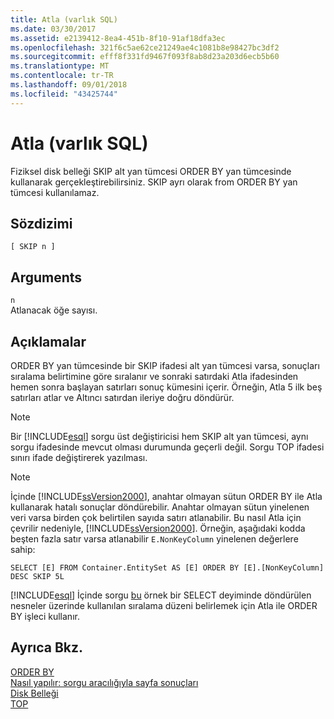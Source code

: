 ```yaml
---
title: Atla (varlık SQL)
ms.date: 03/30/2017
ms.assetid: e2139412-8ea4-451b-8f10-91af18dfa3ec
ms.openlocfilehash: 321f6c5ae62ce21249ae4c1081b8e98427bc3df2
ms.sourcegitcommit: efff8f331fd9467f093f8ab8d23a203d6ecb5b60
ms.translationtype: MT
ms.contentlocale: tr-TR
ms.lasthandoff: 09/01/2018
ms.locfileid: "43425744"
---
```

# <a name="skip-entity-sql"></a>Atla (varlık SQL)
Fiziksel disk belleği SKIP alt yan tümcesi ORDER BY yan tümcesinde kullanarak gerçekleştirebilirsiniz. SKIP ayrı olarak from ORDER BY yan tümcesi kullanılamaz.  
  
## <a name="syntax"></a>Sözdizimi  
  
```  
[ SKIP n ]  
```  
  
## <a name="arguments"></a>Arguments  
 `n`  
 Atlanacak öğe sayısı.  
  
## <a name="remarks"></a>Açıklamalar  
 ORDER BY yan tümcesinde bir SKIP ifadesi alt yan tümcesi varsa, sonuçları sıralama belirtimine göre sıralanır ve sonraki satırdaki Atla ifadesinden hemen sonra başlayan satırları sonuç kümesini içerir. Örneğin, Atla 5 ilk beş satırları atlar ve Altıncı satırdan ileriye doğru döndürür.  
  
> [!NOTE]
>  Bir [!INCLUDE[esql](../../../../../../includes/esql-md.md)] sorgu üst değiştiricisi hem SKIP alt yan tümcesi, aynı sorgu ifadesinde mevcut olması durumunda geçerli değil. Sorgu TOP ifadesi sınırı ifade değiştirerek yazılması.  
  
> [!NOTE]
>  İçinde [!INCLUDE[ssVersion2000](../../../../../../includes/ssversion2000-md.md)], anahtar olmayan sütun ORDER BY ile Atla kullanarak hatalı sonuçlar döndürebilir. Anahtar olmayan sütun yinelenen veri varsa birden çok belirtilen sayıda satırı atlanabilir. Bu nasıl Atla için çevrilir nedeniyle, [!INCLUDE[ssVersion2000](../../../../../../includes/ssversion2000-md.md)]. Örneğin, aşağıdaki kodda beşten fazla satır varsa atlanabilir `E.NonKeyColumn` yinelenen değerlere sahip:  
>   
>  `SELECT [E] FROM Container.EntitySet AS [E] ORDER BY [E].[NonKeyColumn] DESC SKIP 5L`  
  
 [!INCLUDE[esql](../../../../../../includes/esql-md.md)] İçinde sorgu [bu](https://msdn.microsoft.com/library/bb738702\(v=vs.100\).aspx#_ESQL) örnek bir SELECT deyiminde döndürülen nesneler üzerinde kullanılan sıralama düzeni belirlemek için Atla ile ORDER BY işleci kullanır.  
  
## <a name="see-also"></a>Ayrıca Bkz.  
 [ORDER BY](../../../../../../docs/framework/data/adonet/ef/language-reference/order-by-entity-sql.md)  
 [Nasıl yapılır: sorgu aracılığıyla sayfa sonuçları](https://msdn.microsoft.com/library/ffc0f920-e7de-42e0-9b12-ef356421d030)  
 [Disk Belleği](../../../../../../docs/framework/data/adonet/ef/language-reference/paging-entity-sql.md)  
 [TOP](../../../../../../docs/framework/data/adonet/ef/language-reference/top-entity-sql.md)
